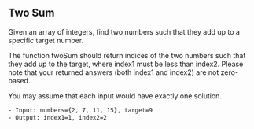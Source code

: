 ## Two Sum

Given an array of integers, find two numbers such that they add up to a specific target number.

The function twoSum should return indices of the two numbers such that they add up to the target, where index1 must be less than index2. Please note that your returned answers (both index1 and index2) are not zero-based.

You may assume that each input would have exactly one solution.
```bash
- Input: numbers={2, 7, 11, 15}, target=9
- Output: index1=1, index2=2
```

